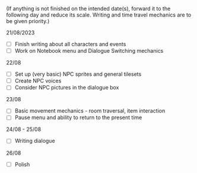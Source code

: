 
(If anything is not finished on the intended date(s), forward it to the following day and reduce its scale. Writing and time travel mechanics are to be given priority.)

21/08/2023
- [ ] Finish writing about all characters and events
- [ ] Work on Notebook menu and Dialogue Switching mechanics

22/08
- [ ] Set up (very basic) NPC sprites and general tilesets
- [ ] Create NPC voices
- [ ] Consider NPC pictures in the dialogue box

23/08
- [ ] Basic movement mechanics - room traversal, item interaction
- [ ] Pause menu and ability to return to the present time

24/08 - 25/08
- [ ] Writing dialogue

26/08
- [ ] Polish